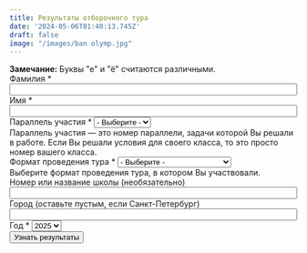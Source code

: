 ```yaml
---
title: Результаты отборочного тура
date: '2024-05-06T01:40:13.745Z'
draft: false
image: "/images/ban olymp.jpg"
---
```



<form action="/cms/ol-query" method="post" id="olymp-results-query-form" accept-charset="UTF-8">
    <div><b>Замечание:</b> Буквы "е" и "ё" считаются различными.
        <div class="form-item form-type-textfield form-item-family-name">
            <label for="edit-family-name">Фамилия <span class="form-required" title="Обязательно для заполнения.">*</span></label>
            <input type="text" id="edit-family-name" name="family_name" value="" size="60" maxlength="128" class="form-text required">
        </div>
        <div class="form-item form-type-textfield form-item-name">
            <label for="edit-name">Имя <span class="form-required" title="Обязательно для заполнения.">*</span></label>
            <input type="text" id="edit-name" name="name" value="" size="60" maxlength="128" class="form-text required">
        </div>
        <div class="form-item form-type-select form-item-paral">
            <label for="edit-paral">Параллель участия <span class="form-required" title="Обязательно для заполнения.">*</span></label>
            <select id="edit-paral" name="paral" class="form-select required">
                <option value="" selected="selected">- Выберите -</option>
                <option value="4">4</option>
                <option value="5">5</option>
                <option value="6">6</option>
                <option value="7">7</option>
                <option value="8">8</option>
                <option value="9">9</option>
                <option value="10">10</option>
                <option value="11">11</option>
            </select>
            <div class="description">Параллель участия — это номер параллели, задачи которой Вы решали в работе. Если Вы решали условия для своего класса, то это просто номер вашего класса.</div>
        </div>
        <div class="form-item form-type-select form-item-tour-format">
            <label for="edit-tour-format">Формат проведения тура <span class="form-required" title="Обязательно для заполнения.">*</span></label>
            <select id="edit-tour-format" name="tour_format" class="form-select required">
                <option value="" selected="selected">- Выберите -</option>
                <option value="zaoch">Заочный</option>
                <option value="distant">Дистанционный 1</option>
                <option value="distant_2">Дистанционный 2</option>
                <option value="pers">Персональное приглашение</option>
            </select>
            <div class="description">Выберите формат проведения тура, в котором Вы участвовали.</div>
        </div>
        <div class="form-item form-type-textfield form-item-school-name">
            <label for="edit-school-name">Номер или название школы (необязательно) </label>
            <input type="text" id="edit-school-name" name="school_name" value="" size="60" maxlength="128" class="form-text">
        </div>
        <div class="form-item form-type-textfield form-item-city">
            <label for="edit-city">Город (оставьте пустым, если Санкт-Петербург) </label>
            <input type="text" id="edit-city" name="city" value="" size="60" maxlength="128" class="form-text">
        </div>
            <div class="form-item form-type-select form-item-year">
            <label for="edit-year">Год <span class="form-required" title="Обязательно для заполнения.">*</span></label>
            <select id="edit-year" name="year" class="form-select required">
                <option value="2012">2012</option>
                <option value="2013">2013</option>
                <option value="2014">2014</option>
                <option value="2015">2015</option>
                <option value="2016">2016</option>
                <option value="2017">2017</option>
                <option value="2018">2018</option>
                <option value="2019">2019</option>
                <option value="2020">2020</option>
                <option value="2021">2021</option>
                <option value="2022">2022</option>
                <option value="2023">2023</option>
                <option value="2024">2024</option>
                <option value="2025" selected="selected">2025</option>
            </select>
        </div>
        <input type="submit" id="edit-submit" name="op" value="Узнать результаты" class="form-submit">
        <input type="hidden" name="form_build_id" value="form-dY7gsxUcf8uLwOqsCLHvecG5mmLTXQzywDVAdoz8b18">
        <input type="hidden" name="form_id" value="olymp_results_query_form">
    </div>
</form>
